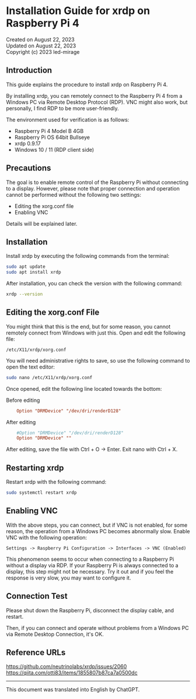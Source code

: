 # Installation Guide for xrdp on Raspberry Pi 4

Created on August 22, 2023  
Updated on August 22, 2023  
Copyright (c) 2023 led-mirage

## Introduction

This guide explains the procedure to install xrdp on Raspberry Pi 4.

By installing xrdp, you can remotely connect to the Raspberry Pi 4 from a Windows PC via Remote Desktop Protocol (RDP). VNC might also work, but personally, I find RDP to be more user-friendly.

The environment used for verification is as follows:

- Raspberry Pi 4 Model B 4GB
- Raspberry Pi OS 64bit Bullseye
- xrdp 0.9.17
- Windows 10 / 11 (RDP client side)

## Precautions

The goal is to enable remote control of the Raspberry Pi without connecting to a display. However, please note that proper connection and operation cannot be performed without the following two settings:

- Editing the xorg.conf file
- Enabling VNC

Details will be explained later.

## Installation

Install xrdp by executing the following commands from the terminal:

```bash
sudo apt update
sudo apt install xrdp
```

After installation, you can check the version with the following command:

```bash
xrdp --version
```

## Editing the xorg.conf File

You might think that this is the end, but for some reason, you cannot remotely connect from Windows with just this. Open and edit the following file:

```
/etc/X11/xrdp/xorg.conf
```

You will need administrative rights to save, so use the following command to open the text editor:

```bash
sudo nano /etc/X11/xrdp/xorg.conf
```

Once opened, edit the following line located towards the bottom:

Before editing
```conf
    Option "DRMDevice" "/dev/dri/renderD128"
```

After editing
```conf
    #Option "DRMDevice" "/dev/dri/renderD128"
    Option "DRMDevice" ""
```

After editing, save the file with Ctrl + O -> Enter. Exit nano with Ctrl + X.

## Restarting xrdp

Restart xrdp with the following command:

```bash
sudo systemctl restart xrdp
```

## Enabling VNC

With the above steps, you can connect, but if VNC is not enabled, for some reason, the operation from a Windows PC becomes abnormally slow. Enable VNC with the following operation:

```
Settings -> Raspberry Pi Configuration -> Interfaces -> VNC (Enabled)
```

This phenomenon seems to occur when connecting to a Raspberry Pi without a display via RDP. If your Raspberry Pi is always connected to a display, this step might not be necessary. Try it out and if you feel the response is very slow, you may want to configure it.

## Connection Test

Please shut down the Raspberry Pi, disconnect the display cable, and restart.

Then, if you can connect and operate without problems from a Windows PC via Remote Desktop Connection, it's OK.

## Reference URLs

https://github.com/neutrinolabs/xrdp/issues/2060  
https://qiita.com/otti83/items/1855807b87ca7a0500dc

---
This document was translated into English by ChatGPT.
